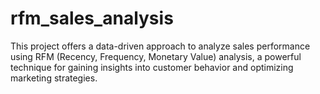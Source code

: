# rfm_sales_analysis
This project offers a data-driven approach to analyze sales performance using RFM (Recency, Frequency, Monetary Value) analysis, a powerful technique for gaining insights into customer behavior and optimizing marketing strategies.
